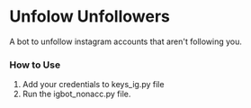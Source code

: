 
<h1>Unfolow Unfollowers</h1>
<p> A bot to unfollow instagram accounts that aren't following you. </p>
<h3>How to Use</h3>
<ol>
<li>Add your credentials to keys_ig.py file</li>
<li>Run the igbot_nonacc.py file.</li>
</ol>